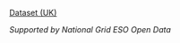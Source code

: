 [Dataset (UK)](https://data.nationalgrideso.com/system/system-frequency-data?from=0#resources)

*Supported by National Grid ESO Open Data*


